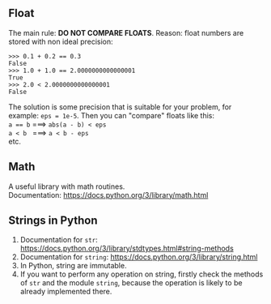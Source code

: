 ## Float
The main rule: **DO NOT COMPARE FLOATS**. Reason: float numbers are stored with
non ideal precision:
```
>>> 0.1 + 0.2 == 0.3
False
>>> 1.0 + 1.0 == 2.0000000000000001
True
>>> 2.0 < 2.0000000000000001
False
```
The solution is some precision that is suitable for your problem,
for example: `eps = 1e-5`. Then you can "compare" floats like this:  
`a == b` ===> `abs(a - b) < eps`  
`a < b` &nbsp;&nbsp;===> `a < b - eps`  
etc.

## Math
A useful library with math routines.  
Documentation: https://docs.python.org/3/library/math.html

## Strings in Python
1. Documentation for `str`: https://docs.python.org/3/library/stdtypes.html#string-methods
2. Documentation for `string`: https://docs.python.org/3/library/string.html
3. In Python, string are immutable.
4. If you want to perform any operation on string, firstly check the methods of
`str` and the module `string`, because the operation is likely to be already implemented there.
